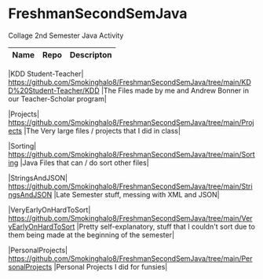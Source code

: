 # FreshmanSecondSemJava
Collage 2nd Semester Java Activity

|Name|Repo|Descripton|
|-----|--------|------------|

|KDD Student-Teacher| https://github.com/Smokinghalo8/FreshmanSecondSemJava/tree/main/KDD%20Student-Teacher/KDD |The Files made by me and Andrew Bonner in our Teacher-Scholar program|

|Projects| https://github.com/Smokinghalo8/FreshmanSecondSemJava/tree/main/Projects |The Very large files / projects that I did in class|

|Sorting| https://github.com/Smokinghalo8/FreshmanSecondSemJava/tree/main/Sorting |Java Files that can / do sort other files|

|StringsAndJSON| https://github.com/Smokinghalo8/FreshmanSecondSemJava/tree/main/StringsAndJSON |Late Semester stuff, messing with XML and JSON|

|VeryEarlyOnHardToSort| https://github.com/Smokinghalo8/FreshmanSecondSemJava/tree/main/VeryEarlyOnHardToSort |Pretty self-explanatory, stuff that I couldn't sort due to them being made at the beginning of the semester|

|PersonalProjects| https://github.com/Smokinghalo8/FreshmanSecondSemJava/tree/main/PersonalProjects |Personal Projects I did for funsies|
